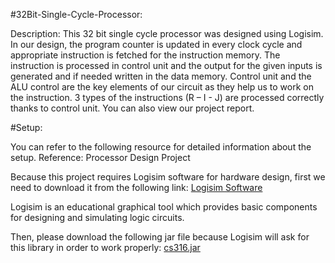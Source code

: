 #32Bit-Single-Cycle-Processor:


Description: This 32 bit single cycle processor was designed using Logisim. In our design, the program counter is updated in every clock cycle and appropriate instruction is fetched for the instruction memory. The instruction is processed in control unit and the output for the given inputs is generated and if needed written in the data memory. Control unit and the ALU control are the key elements of our circuit as they help us to work on the instruction. 3 types of the instructions (R – I - J) are processed correctly thanks to control unit.
You can also view our project report.

#Setup:

You can refer to the following resource for detailed information about the setup. Reference: Processor Design Project

Because this project requires Logisim software for hardware design, first we need to download it from the following link: [Logisim Software](http://www.cburch.com/logisim/)

Logisim is an educational graphical tool which provides basic components for designing and simulating logic circuits.

Then, please download the following jar file because Logisim will ask for this library in order to work properly: [ cs316.jar](https://www.cs.cornell.edu/courses/cs316/2006fa/projects123/cs316.jar)


